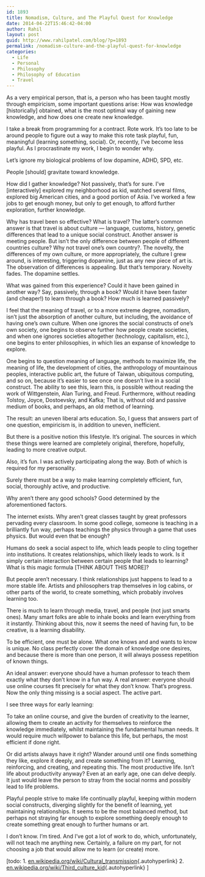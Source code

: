 ```yaml
---
id: 1893
title: Nomadism, Culture, and The Playful Quest for Knowledge
date: 2014-04-22T15:46:42-04:00
author: Rahil
layout: post
guid: http://www.rahilpatel.com/blog/?p=1893
permalink: /nomadism-culture-and-the-playful-quest-for-knowledge
categories:
  - Life
  - Personal
  - Philosophy
  - Philosophy of Education
  - Travel
---
```

As a very empirical person, that is, a person who has been taught mostly through empiricism, some important questions arise: How was knowledge [historically] obtained, what is the most optimal way of gaining new knowledge, and how does one create new knowledge.

I take a break from programming for a contract. Rote work. It&#8217;s too late to be around people to figure out a way to make this rote task playful, fun, meaningful (learning something, social). Or, recently, I&#8217;ve become less playful. As I procrastinate my work, I begin to wonder why.

Let&#8217;s ignore my biological problems of low dopamine, ADHD, SPD, etc.

People [should] gravitate toward knowledge.

How did I gather knowledge? Not passively, that&#8217;s for sure. I&#8217;ve [interactively] explored my neighborhood as kid, watched several films, explored big American cities, and a good portion of Asia. I&#8217;ve worked a few jobs to get enough money, but only to get enough, to afford further exploration, further knowledge.

Why has travel been so effective? What is travel? The latter&#8217;s common answer is that travel is about culture &#8212; language, customs, history, genetic differences that lead to a unique social construct. Another answer is meeting people. But isn&#8217;t the only difference between people of different countries culture? Why not travel one&#8217;s own country?. The novelty, the differences of my own culture, or more appropriately, the culture I grew around, is interesting, triggering dopamine, just as any new piece of art is. The observation of differences is appealing. But that&#8217;s temporary. Novelty fades. The dopamine settles.

What was gained from this experience? Could it have been gained in another way? Say, passively, through a book? Would it have been faster (and cheaper!) to learn through a book? How much is learned passively?

I feel that the meaning of travel, or to a more extreme degree, nomadism, isn&#8217;t just the absorption of another culture, but including, the avoidance of having one&#8217;s own culture. When one ignores the social constructs of one&#8217;s own society, one begins to observe further how people create societies, and when one ignores societies altogether (technology, capitalism, etc.), one begins to enter philosophies, in which lies an expanse of knowledge to explore.

One begins to question meaning of language, methods to maximize life, the meaning of life, the development of cities, the anthropology of mountainous peoples, interactive public art, the future of Taiwan, ubiquitous computing, and so on, because it&#8217;s easier to see once one doesn&#8217;t live in a social construct. The ability to see this, learn this, is possible without reading the work of Wittgenstein, Alan Turing, and Freud. Furthermore, without reading Tolstoy, Joyce, Dostoevsky, and Kafka; That is, without old and passive medium of books, and perhaps, an old method of learning.

The result: an uneven liberal arts education. So, I guess that answers part of one question, empiricism is, in addition to uneven, inefficient.

But there is a positive notion this lifestyle. It&#8217;s original. The sources in which these things were learned are completely original, therefore, hopefully, leading to more creative output.

Also, it&#8217;s fun. I was actively participating along the way. Both of which is required for my personality.

Surely there must be a way to make learning completely efficient, fun, social, thoroughly active, and productive.

Why aren&#8217;t there any good schools? Good determined by the aforementioned factors.

The internet exists. Why aren&#8217;t great classes taught by great professors pervading every classroom. In some good college, someone is teaching in a brilliantly fun way, perhaps teachings the physics through a game that uses physics. But would even that be enough?

Humans do seek a social aspect to life, which leads people to cling together into institutions. It creates relationships, which likely leads to work. Is it simply certain interaction between certain people that leads to learning? What is this magic formula [THINK ABOUT THIS MORE]?

But people aren&#8217;t necessary. I think relationships just happens to lead to a more stable life. Artists and philosophers trap themselves in log cabins, or other parts of the world, to create something, which probably involves learning too.

There is much to learn through media, travel, and people (not just smarts ones). Many smart folks are able to inhale books and learn everything from it instantly. Thinking about this, now it seems the need of having fun, to be creative, is a learning disability.

To be efficient, one must be alone. What one knows and and wants to know is unique. No class perfectly cover the domain of knowledge one desires, and because there is more than one person, it will always possess repetition of known things.

An ideal answer: everyone should have a human professor to teach them exactly what they don&#8217;t know in a fun way. A real answer: everyone should use online courses fit precisely for what they don&#8217;t know. That&#8217;s progress. Now the only thing missing is a social aspect. The active part.

I see three ways for early learning:

To take an online course, and give the burden of creativity to the learner, allowing them to create an activity for themselves to reinforce the knowledge immediately, whilst maintaining the fundamental human needs. It would require much willpower to balance this life, but perhaps, the most efficient if done right.

Or did artists always have it right? Wander around until one finds something they like, explore it deeply, and create something from it? Learning, reinforcing, and creating, and repeating this. The most productive life. Isn&#8217;t life about productivity anyway? Even at an early age, one can delve deeply. It just would leave the person to stray from the social norms and possibly lead to life problems.

Playful people strive to make life continually playful, keeping within modern social constructs, diverging slightly for the benefit of learning, yet maintaining relationships. It seems to be the most balanced method, but perhaps not straying far enough to explore something deeply enough to create something great enough to further humans or art.

I don&#8217;t know. I&#8217;m tired. And I&#8217;ve got a lot of work to do, which, unfortunately, will not teach me anything new. Certainly, a failure on my part, for not choosing a job that would allow me to learn (or create) more.

[todo: 1. [en.wikipedia.org/wiki/Cultural_transmission](http://en.wikipedia.org/wiki/Cultural_transmission){.autohyperlink} 2. [en.wikipedia.org/wiki/Third\_culture\_kid](http://en.wikipedia.org/wiki/Third_culture_kid){.autohyperlink} ]